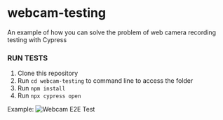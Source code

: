 # webcam-testing

An example of how you can solve the problem of web camera recording testing with Cypress

### RUN TESTS

1. Clone this repository
2. Run `cd webcam-testing` to command line to access the folder
3. Run `npm install`
4. Run `npx cypress open`

Example: 
![Webcam E2E Test](webcam.cy.js.gif)

